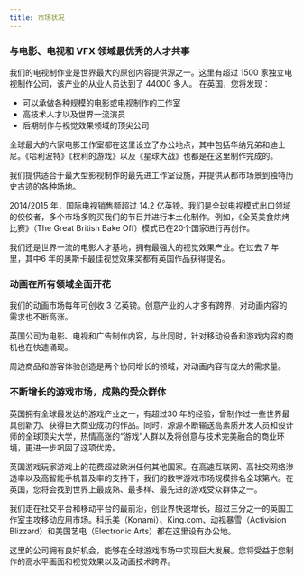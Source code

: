 ```yaml
---
title: 市场状况
---
```


### 与电影、电视和 VFX 领域最优秀的人才共事

我们的电视制作业是世界最大的原创内容提供源之一。这里有超过 1500 家独立电视制作公司，该产业的从业人员达到了 44000 多人。
在英国，您将发现：

-	可以承做各种规模的电影或电视制作的工作室
-	高技术人才以及世界一流演员
-	后期制作与视觉效果领域的顶尖公司

全球最大的六家电影工作室都在这里设立了办公地点，其中包括华纳兄弟和迪士尼。《哈利波特》《权利的游戏》以及《星球大战》也都是在这里制作完成的。

我们提供适合于最大型影视制作的最先进工作室设施，并提供从都市场景到独特历史古迹的各种场地。

2014/2015 年，国际电视销售额超过 14.2 亿英镑。我们是全球电视模式出口领域的佼佼者，多个市场多购买我们的节目并进行本土化制作。例如，《全英美食烘烤比赛》（The Great British Bake Off）模式已在20个国家进行再创作。

我们还是世界一流的电影人才基地，拥有最强大的视觉效果产业。在过去 7 年里，其中6 年的奥斯卡最佳视觉效果奖都有英国作品获得提名。

### 动画在所有领域全面开花
我们的动画市场每年可创收 3 亿英镑。创意产业的人才多有跨界，对动画内容的需求也不断高涨。

英国公司为电影、电视和广告制作内容，与此同时，针对移动设备和游戏内容的商机也在快速涌现。

周边商品和游客体验创造是两个协同增长的领域，对动画内容有庞大的需求量。

### 不断增长的游戏市场，成熟的受众群体

英国拥有全球最发达的游戏产业之一，有超过30 年的经验，曾制作过一些世界最具创新力、获得巨大商业成功的作品。同时，源源不断输送高素质开发人员和设计师的全球顶尖大学，热情高涨的“游戏”人群以及将创意与技术完美融合的商业环境，更进一步巩固了这项优势。

英国游戏玩家游戏上的花费超过欧洲任何其他国家。在高速互联网、高社交网络渗透率以及高智能手机普及率的支持下，我们的数字游戏市场规模排名全球第六。在英国，您将会找到世界上最成熟、最多样、最先进的游戏受众群体之一。

我们走在社交平台和移动平台的最前沿，创业界快速增长，超过三分之一的英国工作室主攻移动应用市场。科乐美（Konami）、King.com、动视暴雪（Activision Blizzard）和美国艺电（Electronic Arts）都在这里设有办公地。

这里的公司拥有良好机会，能够在全球游戏市场中实现巨大发展。您将受益于您制作的高水平画面和视觉效果以及动画技术跨界。

